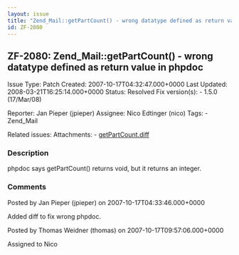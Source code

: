 ```yaml
---
layout: issue
title: "Zend_Mail::getPartCount() - wrong datatype defined as return value in phpdoc"
id: ZF-2080
---
```


ZF-2080: Zend\_Mail::getPartCount() - wrong datatype defined as return value in phpdoc
--------------------------------------------------------------------------------------

 Issue Type: Patch Created: 2007-10-17T04:32:47.000+0000 Last Updated: 2008-03-21T16:25:14.000+0000 Status: Resolved Fix version(s): - 1.5.0 (17/Mar/08)
 
 Reporter:  Jan Pieper (jpieper)  Assignee:  Nico Edtinger (nico)  Tags: - Zend\_Mail
 
 Related issues: 
 Attachments: - [getPartCount.diff](/issues/secure/attachment/10890/getPartCount.diff)
 
### Description

phpdoc says getPartCount() returns void, but it returns an integer.

 

 

### Comments

Posted by Jan Pieper (jpieper) on 2007-10-17T04:33:46.000+0000

Added diff to fix wrong phpdoc.

 

 

Posted by Thomas Weidner (thomas) on 2007-10-17T09:57:06.000+0000

Assigned to Nico

 

 